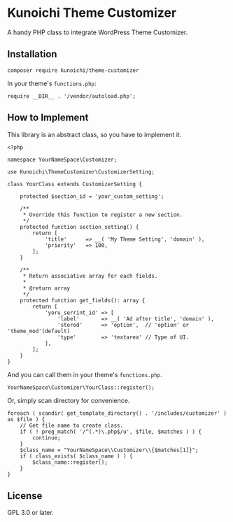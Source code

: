 # Kunoichi Theme Customizer

A handy PHP class to integrate WordPress Theme Customizer.

## Installation

```
composer require kunoichi/theme-customizer
```

In your theme's `functions.php`:

```
require __DIR__ . '/vendor/autoload.php';
```

## How to Implement

This library is an abstract class, so you have to implement it.

```
<?php

namespace YourNameSpace\Customizer;

use Kunoichi\ThemeCustomizer\CustomizerSetting;

class YourClass extends CustomizerSetting {

	protected $section_id = 'your_custom_setting';
	
	/**
	 * Override this function to register a new section.
	 */
	protected function section_setting() {
		return [
			'title'      => __( 'My Theme Setting', 'domain' ),
			'priority'   => 100,
		];
	}

	/**
	 * Return associative array for each fields.
	 *
	 * @return array
	 */
	protected function get_fields(): array {
		return [
			'yoru_serrint_id' => [
				'label'       => __( 'Ad after title', 'domain' ),
				'stored'      => 'option',  // 'option' or 'theme_mod'(default)
				'type'        => 'textarea' // Type of UI.
			],
		];
	}
}

```

And you can call them in your theme's `functions.php`.

```
YourNameSpace\Customizer\YourClass::register();
```

Or, simply scan directory for convenience.

```
foreach ( scandir( get_template_directory() . '/includes/customizer' ) as $file ) {
	// Get file name to create class.
	if ( ! preg_match( '/^(.*)\.php$/u', $file, $matches ) ) {
		continue;
	}
	$class_name = "YourNameSpace\\Customizer\\{$matches[1]}";
	if ( class_exists( $class_name ) ) {
		$class_name::register();
	}
}
```

## License

GPL 3.0 or later.